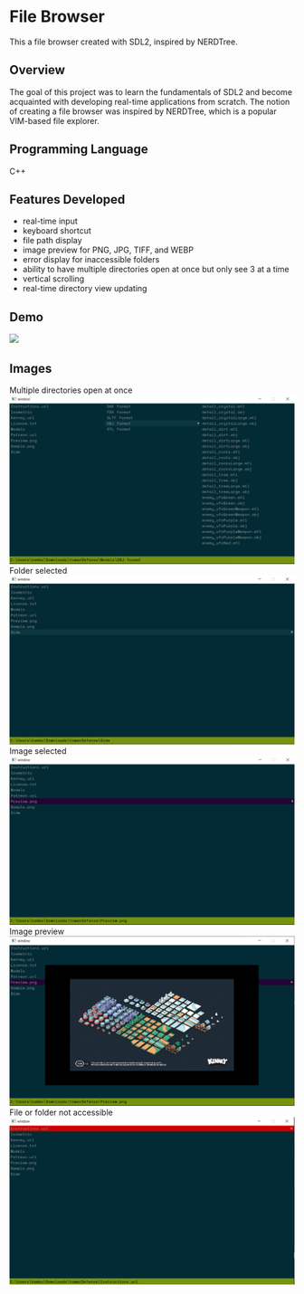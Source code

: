 # File Browser

This a file browser created with SDL2, inspired by NERDTree.

## Overview

The goal of this project was to learn the fundamentals of SDL2 and become acquainted with developing real-time applications from scratch. The notion of creating a file browser was inspired by NERDTree, which is a popular VIM-based file explorer.

## Programming Language

C++

## Features Developed

-   real-time input
-   keyboard shortcut
-   file path display
-   image preview for PNG, JPG, TIFF, and WEBP
-   error display for inaccessible folders
-   ability to have multiple directories open at once but only see 3 at a time
-   vertical scrolling
-   real-time directory view updating

## Demo

<img src="demo/demo.gif">

## Images

<figcaption>Multiple directories open at once</figcaption>
<img src="images/multiple_dirs_open.PNG">

<figcaption>Folder selected</figcaption>
<img src="images/folder.PNG">

<figcaption>Image selected</figcaption>
<img src="images/img-selected.PNG">

<figcaption>Image preview</figcaption>
<img src="images/img_preview.PNG">

<figcaption>File or folder not accessible</figcaption>
<img src="images/error.PNG">
